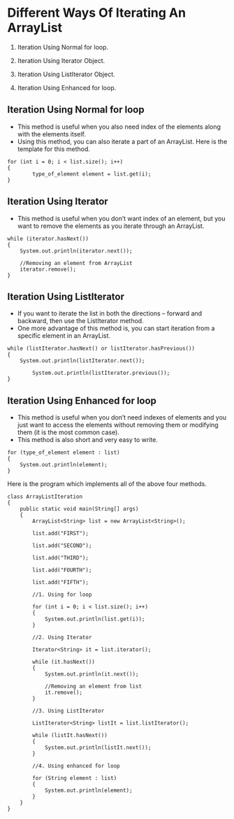 # Different Ways Of Iterating An ArrayList

1) Iteration Using Normal for loop.

2) Iteration Using Iterator Object.

3) Iteration Using ListIterator Object.

4) Iteration Using Enhanced for loop.

## Iteration Using Normal for loop 

- This method is useful when you also need index of the elements along with the elements itself. 
- Using this method, you can also iterate a part of an ArrayList. Here is the template for this method.

```
for (int i = 0; i < list.size(); i++)
{
        type_of_element element = list.get(i);
}
```

## Iteration Using Iterator

- This method is useful when you don’t want index of an element, but you want to remove the elements as you iterate through an ArrayList.

```
while (iterator.hasNext())
{
    System.out.println(iterator.next());
 
    //Removing an element from ArrayList
    iterator.remove();
}
```

## Iteration Using ListIterator

- If you want to iterate the list in both the directions – forward and backward, then use the ListIterator method. 
- One more advantage of this method is, you can start iteration from a specific element in an ArrayList.

```
while (listIterator.hasNext() or listIterator.hasPrevious())
{
    System.out.println(listIterator.next());
 
        System.out.println(listIterator.previous());
}
```

## Iteration Using Enhanced for loop

- This method is useful when you don’t need indexes of elements and you just want to access the elements without removing them or modifying them (it is the most common case). 
- This method is also short and very easy to write.

```
for (type_of_element element : list)
{
    System.out.println(element);
}
```

Here is the program which implements all of the above four methods.

```
class ArrayListIteration
{
    public static void main(String[] args)
    {
        ArrayList<String> list = new ArrayList<String>();
 
        list.add("FIRST");
 
        list.add("SECOND");
 
        list.add("THIRD");
 
        list.add("FOURTH");
 
        list.add("FIFTH");
 
        //1. Using for loop
 
        for (int i = 0; i < list.size(); i++)
        {
            System.out.println(list.get(i));
        }
 
        //2. Using Iterator
 
        Iterator<String> it = list.iterator();
 
        while (it.hasNext())
        {
            System.out.println(it.next());
 
            //Removing an element from list
            it.remove();
        }
 
        //3. Using ListIterator
 
        ListIterator<String> listIt = list.listIterator();
 
        while (listIt.hasNext())
        {
            System.out.println(listIt.next());
        }
 
        //4. Using enhanced for loop
 
        for (String element : list)
        {
            System.out.println(element);
        }
    }
}
```